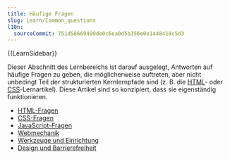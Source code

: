 ```yaml
---
title: Häufige Fragen
slug: Learn/Common_questions
l10n:
  sourceCommit: 751d58669499de0c6ea0d5b356e0e1448418c5d3
---
```


{{LearnSidebar}}

Dieser Abschnitt des Lernbereichs ist darauf ausgelegt, Antworten auf häufige Fragen zu geben, die möglicherweise auftreten, aber nicht unbedingt Teil der strukturierten Kernlernpfade sind (z. B. die [HTML](/de/docs/Learn/HTML)- oder [CSS](/de/docs/Learn/CSS)-Lernartikel). Diese Artikel sind so konzipiert, dass sie eigenständig funktionieren.

- [HTML-Fragen](/de/docs/Learn/HTML/Howto)
- [CSS-Fragen](/de/docs/Learn/CSS/Howto)
- [JavaScript-Fragen](/de/docs/Learn/JavaScript/Howto)
- [Webmechanik](/de/docs/Learn/Common_questions/Web_mechanics)
- [Werkzeuge und Einrichtung](/de/docs/Learn/Common_questions/Tools_and_setup)
- [Design und Barrierefreiheit](/de/docs/Learn/Common_questions/Design_and_accessibility)
